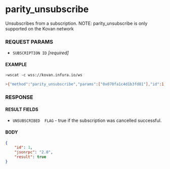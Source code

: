# parity_unsubscribe

Unsubscribes from a subscription.
NOTE: parity_unsubscribe is only supported on the Kovan network

### REQUEST PARAMS
- `SUBSCRIPTION ID` _[required]_ 

#### EXAMPLE
```bash
>wscat -c wss://kovan.infura.io/ws

>{"method":"parity_unsubscribe","params":["0x070fa1c4d1b3fd81"],"id":1,"jsonrpc":"2.0"}
```

### RESPONSE

#### RESULT FIELDS
- `UNSUBSCRIBED  FLAG` - true if the subscription was cancelled successful.

#### BODY

```json
{
    "id": 1, 
    "jsonrpc": "2.0", 
    "result": true
}
```
